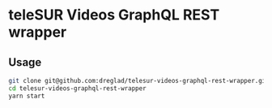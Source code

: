 # teleSUR Videos GraphQL REST wrapper

## Usage

```sh
git clone git@github.com:dreglad/telesur-videos-graphql-rest-wrapper.git
cd telesur-videos-graphql-rest-wrapper
yarn start
```
